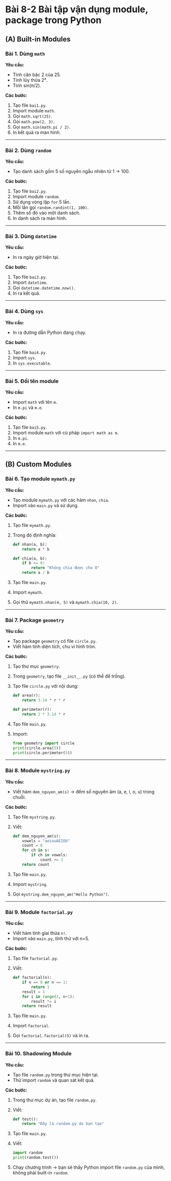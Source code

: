 # Bài 8-2 Bài tập vận dụng module, package trong Python
## (A) Built-in Modules

### **Bài 1. Dùng `math`**

**Yêu cầu:**

* Tính căn bậc 2 của 25.
* Tính lũy thừa 2³.
* Tính sin(π/2).

**Các bước:**

1. Tạo file `bai1.py`.
2. Import module `math`.
3. Gọi `math.sqrt(25)`.
4. Gọi `math.pow(2, 3)`.
5. Gọi `math.sin(math.pi / 2)`.
6. In kết quả ra màn hình.

---

### **Bài 2. Dùng `random`**

**Yêu cầu:**

* Tạo danh sách gồm 5 số nguyên ngẫu nhiên từ 1 → 100.

**Các bước:**

1. Tạo file `bai2.py`.
2. Import module `random`.
3. Sử dụng vòng lặp `for` 5 lần.
4. Mỗi lần gọi `random.randint(1, 100)`.
5. Thêm số đó vào một danh sách.
6. In danh sách ra màn hình.

---

### **Bài 3. Dùng `datetime`**

**Yêu cầu:**

* In ra ngày giờ hiện tại.

**Các bước:**

1. Tạo file `bai3.py`.
2. Import `datetime`.
3. Gọi `datetime.datetime.now()`.
4. In ra kết quả.

---

### **Bài 4. Dùng `sys`**

**Yêu cầu:**

* In ra đường dẫn Python đang chạy.

**Các bước:**

1. Tạo file `bai4.py`.
2. Import `sys`.
3. In `sys.executable`.

---

### **Bài 5. Đổi tên module**

**Yêu cầu:**

* Import `math` với tên `m`.
* In `m.pi` và `m.e`.

**Các bước:**

1. Tạo file `bai5.py`.
2. Import module `math` với cú pháp `import math as m`.
3. In `m.pi`.
4. In `m.e`.

---

## (B) Custom Modules

### **Bài 6. Tạo module `mymath.py`**

**Yêu cầu:**

* Tạo module `mymath.py` với các hàm `nhan`, `chia`.
* Import vào `main.py` và sử dụng.

**Các bước:**

1. Tạo file `mymath.py`.
2. Trong đó định nghĩa:

   ```python
   def nhan(a, b):
       return a * b

   def chia(a, b):
       if b == 0:
           return "Không chia được cho 0"
       return a / b
   ```
3. Tạo file `main.py`.
4. Import `mymath`.
5. Gọi thử `mymath.nhan(4, 5)` và `mymath.chia(10, 2)`.

---

### **Bài 7. Package `geometry`**

**Yêu cầu:**

* Tạo package `geometry` có file `circle.py`.
* Viết hàm tính diện tích, chu vi hình tròn.

**Các bước:**

1. Tạo thư mục `geometry`.
2. Trong `geometry`, tạo file `__init__.py` (có thể để trống).
3. Tạo file `circle.py` với nội dung:

   ```python
   def area(r):
       return 3.14 * r * r

   def perimeter(r):
       return 2 * 3.14 * r
   ```
4. Tạo file `main.py`.
5. Import:

   ```python
   from geometry import circle
   print(circle.area(5))
   print(circle.perimeter(5))
   ```

---

### **Bài 8. Module `mystring.py`**

**Yêu cầu:**

* Viết hàm `dem_nguyen_am(s)` → đếm số nguyên âm (a, e, i, o, u) trong chuỗi.

**Các bước:**

1. Tạo file `mystring.py`.
2. Viết:

   ```python
   def dem_nguyen_am(s):
       vowels = "aeiouAEIOU"
       count = 0
       for ch in s:
           if ch in vowels:
               count += 1
       return count
   ```
3. Tạo file `main.py`.
4. Import `mystring`.
5. Gọi `mystring.dem_nguyen_am("Hello Python")`.

---

### **Bài 9. Module `factorial.py`**

**Yêu cầu:**

* Viết hàm tính giai thừa `n!`.
* Import vào `main.py`, tính thử với n=5.

**Các bước:**

1. Tạo file `factorial.py`.
2. Viết:

   ```python
   def factorial(n):
       if n == 0 or n == 1:
           return 1
       result = 1
       for i in range(2, n+1):
           result *= i
       return result
   ```
3. Tạo file `main.py`.
4. Import `factorial`.
5. Gọi `factorial.factorial(5)` và in ra.

---

### **Bài 10. Shadowing Module**

**Yêu cầu:**

* Tạo file `random.py` trong thư mục hiện tại.
* Thử import `random` và quan sát kết quả.

**Các bước:**

1. Trong thư mục dự án, tạo file `random.py`.
2. Viết:

   ```python
   def test():
       return "Đây là random.py do bạn tạo"
   ```
3. Tạo file `main.py`.
4. Viết:

   ```python
   import random
   print(random.test())
   ```
5. Chạy chương trình → bạn sẽ thấy Python import file `random.py` của mình, không phải built-in `random`.



